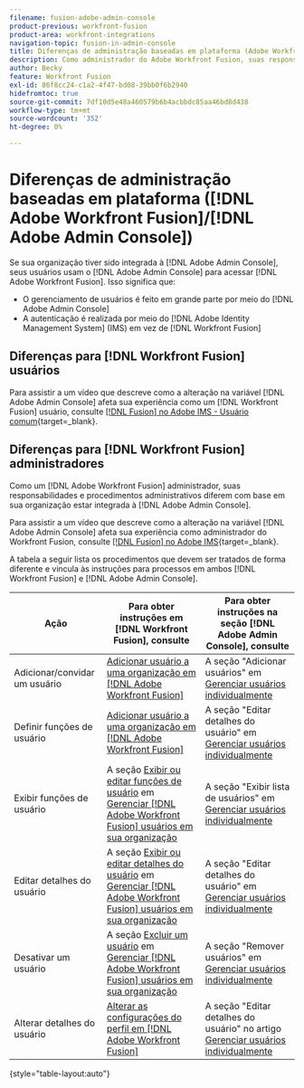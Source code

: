 ```yaml
---
filename: fusion-adobe-admin-console
product-previous: workfront-fusion
product-area: workfront-integrations
navigation-topic: fusion-in-admin-console
title: Diferenças de administração baseadas em plataforma (Adobe Workfront Fusion/Adobe Business Platform)
description: Como administrador do Adobe Workfront Fusion, suas responsabilidades e procedimentos de administração são diferentes com base no fato de sua organização ter sido integrada à Adobe Business Platform. Este artigo lista os procedimentos que devem ser tratados de forma diferente e vincula às instruções para processos no Workfront Fusion e na Adobe Admin Console.
author: Becky
feature: Workfront Fusion
exl-id: 86f8cc24-c1a2-4f47-bd08-39bb0f6b2940
hidefromtoc: true
source-git-commit: 7df10d5e48a460579b6b4acbbdc85aa46bd8d438
workflow-type: tm+mt
source-wordcount: '352'
ht-degree: 0%

---
```


# Diferenças de administração baseadas em plataforma ([!DNL Adobe Workfront Fusion]/[!DNL Adobe Admin Console])

Se sua organização tiver sido integrada à [!DNL Adobe Admin Console], seus usuários usam o [!DNL Adobe Admin Console] para acessar [!DNL Adobe Workfront Fusion]. Isso significa que:

* O gerenciamento de usuários é feito em grande parte por meio do [!DNL Adobe Admin Console]
* A autenticação é realizada por meio do [!DNL Adobe Identity Management System] (IMS) em vez de [!DNL Workfront Fusion]

## Diferenças para [!DNL Workfront Fusion] usuários

Para assistir a um vídeo que descreve como a alteração na variável [!DNL Adobe Admin Console] afeta sua experiência como um [!DNL Workfront Fusion] usuário, consulte [[!DNL Fusion] no Adobe IMS - Usuário comum](https://video.tv.adobe.com/v/3412465/){target=_blank}.

## Diferenças para [!DNL Workfront Fusion] administradores

Como um [!DNL Adobe Workfront Fusion] administrador, suas responsabilidades e procedimentos administrativos diferem com base em sua organização estar integrada à [!DNL Adobe Admin Console].

Para assistir a um vídeo que descreve como a alteração na variável [!DNL Adobe Admin Console] afeta sua experiência como administrador do Workfront Fusion, consulte [[!DNL Fusion] no Adobe IMS](https://video.tv.adobe.com/v/3412464/){target=_blank}.

A tabela a seguir lista os procedimentos que devem ser tratados de forma diferente e vincula às instruções para processos em ambos [!DNL Workfront Fusion] e [!DNL Adobe Admin Console].

| Ação | Para obter instruções em [!DNL Workfront Fusion], consulte | Para obter instruções na seção [!DNL Adobe Admin Console], consulte |
|---|---|---|
| Adicionar/convidar um usuário | [Adicionar usuário a uma organização em [!DNL Adobe Workfront Fusion]](../../workfront-fusion/organizations/add-user-to-an-organization.md) | A seção &quot;Adicionar usuários&quot; em [Gerenciar usuários individualmente](https://helpx.adobe.com/enterprise/using/manage-users-individually.html) |
| Definir funções de usuário | [Adicionar usuário a uma organização em [!DNL Adobe Workfront Fusion]](../../workfront-fusion/organizations/add-user-to-an-organization.md) | A seção &quot;Editar detalhes do usuário&quot; em [Gerenciar usuários individualmente](https://helpx.adobe.com/enterprise/using/manage-users-individually.html) |
| Exibir funções de usuário | A seção [Exibir ou editar funções de usuário](../../workfront-fusion/organizations/manage-fusion-users.md#view) em [Gerenciar [!DNL Adobe Workfront Fusion] usuários em sua organização](../../workfront-fusion/organizations/manage-fusion-users.md) | A seção &quot;Exibir lista de usuários&quot; em [Gerenciar usuários individualmente](https://helpx.adobe.com/enterprise/using/manage-users-individually.html) |
| Editar detalhes do usuário | A seção [Exibir ou editar detalhes do usuário](../../workfront-fusion/organizations/manage-fusion-users.md#view2) em  [Gerenciar [!DNL Adobe Workfront Fusion] usuários em sua organização](../../workfront-fusion/organizations/manage-fusion-users.md) | A seção &quot;Editar detalhes do usuário&quot; em [Gerenciar usuários individualmente](https://helpx.adobe.com/enterprise/using/manage-users-individually.html) |
| Desativar um usuário | A seção [Excluir um usuário](../../workfront-fusion/organizations/manage-fusion-users.md#delete) em [Gerenciar [!DNL Adobe Workfront Fusion] usuários em sua organização](../../workfront-fusion/organizations/manage-fusion-users.md) | A seção &quot;Remover usuários&quot; em [Gerenciar usuários individualmente](https://helpx.adobe.com/enterprise/using/manage-users-individually.html) |
| Alterar detalhes do usuário | [Alterar as configurações do perfil em [!DNL Adobe Workfront Fusion]](../../workfront-fusion/workfront-fusion-basics/change-profile-settings.md) | A seção &quot;Editar detalhes do usuário&quot; no artigo [Gerenciar usuários individualmente](https://helpx.adobe.com/enterprise/using/manage-users-individually.html) |

{style="table-layout:auto"}

<!--
## SSO (Single Sign-On)

Because the Adobe Business Platform controls Single Sign-On (SSO) for users, the following actions and functionality are handled automatically through the Adobe Business Platform. If your organization has not yet been onboarded to the Adobe Business Platform, you must perform these actions in Workfront Fusion. If your organization has been onboarded to the Adobe Business Platform, you can not see these options in your Workfront Fusion environment.

* Setting up Single Sign-on in Workfront Fusion

[Set up identity](https://helpx.adobe.com/enterprise/using/set-up-identity.html)
-->
